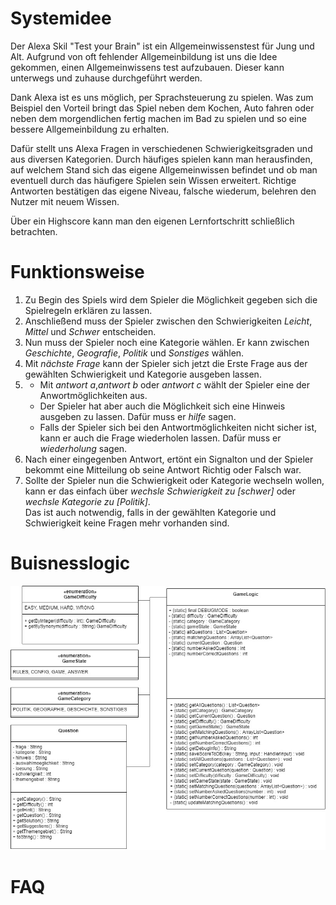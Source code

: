 # Systemidee
Der Alexa Skil "Test your Brain" ist ein Allgemeinwissenstest für Jung und Alt. Aufgrund von oft fehlender Allgemeinbildung ist uns die Idee gekommen, einen Allgemeinwissens test aufzubauen. Dieser kann unterwegs und zuhause durchgeführt werden.

Dank Alexa ist es uns möglich, per Sprachsteuerung zu spielen. Was zum Beispiel den Vorteil bringt das Spiel neben dem Kochen, Auto fahren oder neben dem morgendlichen fertig machen im Bad zu spielen und so eine bessere Allgemeinbildung zu erhalten.

Dafür stellt uns Alexa Fragen in verschiedenen Schwierigkeitsgraden und aus diversen Kategorien. Durch häufiges spielen kann man herausfinden, auf welchem Stand sich das eigene Allgemeinwissen befindet und ob man eventuell durch das häufigere Spielen sein Wissen erweitert. Richtige Antworten bestätigen das eigene Niveau, falsche wiederum, belehren den Nutzer mit neuem Wissen.

Über ein Highscore kann man den eigenen Lernfortschritt schließlich betrachten.
# Funktionsweise
1. Zu Begin des Spiels wird dem Spieler die Möglichkeit gegeben sich die Spielregeln erklären zu lassen. 
2. Anschließend muss der Spieler zwischen den Schwierigkeiten _Leicht_, _Mittel_ und _Schwer_ entscheiden.
3. Nun muss der Spieler noch eine Kategorie wählen. Er kann zwischen _Geschichte_, _Geografie_, _Politik_ und _Sonstiges_ wählen.
4. Mit _nächste Frage_ kann der Spieler sich jetzt die Erste Frage aus der gewählten Schwierigkeit und Kategorie ausgeben lassen.
5. * Mit _antwort a_,_antwort b_ oder _antwort c_ wählt der Spieler eine der Anwortmöglichkeiten aus.
   * Der Spieler hat aber auch die Möglichkeit sich eine Hinweis ausgeben zu lassen. Dafür muss er _hilfe_ sagen.
   * Falls der Spieler sich bei den Antwortmöglichkeiten nicht sicher ist, kann er auch die Frage wiederholen lassen. Dafür muss er _wiederholung_ sagen.
6. Nach einer eingegenben Antwort, ertönt ein Signalton und der Spieler bekommt eine Mitteilung ob seine Antwort Richtig oder Falsch war.
7. Sollte der Spieler nun die Schwierigkeit oder Kategorie wechseln wollen, kann er das einfach über _wechsle Schwierigkeit zu [schwer]_ oder _wechsle Kategorie zu [Politik]_.<br>
Das ist auch notwendig, falls in der gewählten Kategorie und Schwierigkeit keine Fragen mehr vorhanden sind.

# Buisnesslogic
![classdiagram.jpg](classdiagram.jpg)
# FAQ
